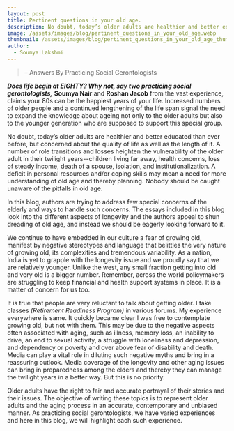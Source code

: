 ```yaml
---
layout: post
title: Pertinent questions in your old age.
description: No doubt, today’s older adults are healthier and better educated than ever before, but concerned about the quality of life as well as the length of it.
image: /assets/images/blog/pertinent_questions_in_your_old_age.webp
thumbnail: /assets/images/blog/pertinent_questions_in_your_old_age_thumbnail.webp
author:
  - Soumya Lakshmi
---
```



> – Answers By Practicing Social Gerontologists 

***Does life begin at EIGHTY? Why not, say two practicing social gerontologists,*** **Soumya Nair** and **Roshan Jacob** from the vast experience, claims your 80s can be the happiest years of your life. Increased numbers of older people and a continued lengthening of the life span signal the need to expand the knowledge about ageing not only to the older adults but also to the younger generation who are supposed to support this special group. 

No doubt, today’s older adults are healthier and better educated than ever before, but concerned about the quality of life as well as the length of it. A number of role transitions and losses heighten the vulnerability of the older adult in their twilight years--children living far away, health concerns, loss of steady income, death of a spouse, isolation, and institutionalization. A deficit in personal resources and/or coping skills may mean a need for more understanding of old age and thereby planning. Nobody should be caught unaware of the pitfalls in old age.

In this blog, authors are trying to address few special concerns of the elderly and ways to handle such concerns. The essays included in this blog look into the different aspects of longevity and the authors appeal to shun dreading of old age, and instead we should be eagerly looking forward to it.

We continue to have embedded in our culture a fear of growing old, manifest by negative stereotypes and language that belittles the very nature of growing old, its complexities and tremendous variability. As a nation, India is yet to grapple with the longevity issue and we proudly say that we are relatively younger. Unlike the west, any small fraction getting into old and very old is a bigger number. Remember, across the world policymakers are struggling to keep financial and health support systems in place. It is a matter of concern for us too.

It is true that people are very reluctant to talk about getting older. I take classes *(Retirement Readiness Program)* in various forums. My experience everywhere is same. It quickly became clear I was free to contemplate growing old, but not with them. This may be due to the negative aspects often associated with aging, such as illness, memory loss, an inability to drive, an end to sexual activity, a struggle with loneliness and depression, and dependency or poverty and over above fear of disability and death. Media can play a vital role in diluting such negative myths and bring in a reassuring outlook. Media coverage of the longevity and other aging issues can bring in preparedness among the elders and thereby they can manage the twilight years in a better way. But this is no priority. 

Older adults have the right to fair and accurate portrayal of their stories and their issues. The objective of writing these topics is to represent older adults and the aging process in an accurate, contemporary and unbiased manner. As practicing social gerontologists, we have varied experiences and here in this blog, we will highlight each such experience. 

